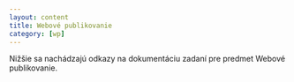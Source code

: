 ```yaml
---
layout: content
title: Webové publikovanie
category: [wp]  
---
```


Nižšie sa nachádzajú odkazy na dokumentáciu zadaní pre predmet Webové publikovanie.
